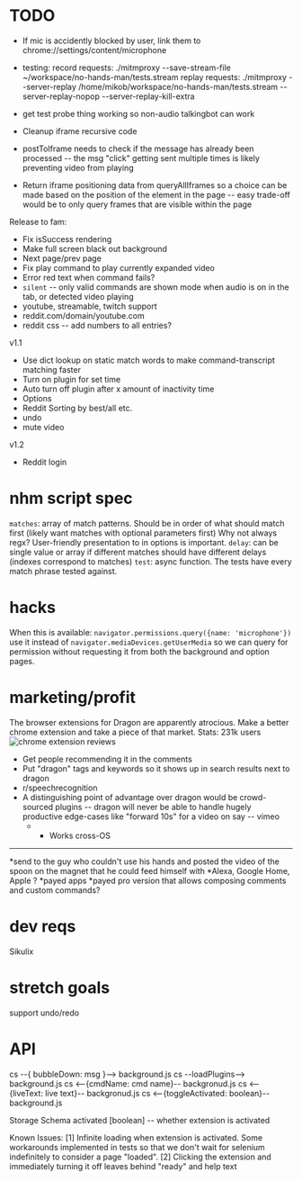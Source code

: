 TODO
===
* If mic is accidently blocked by user, link them to chrome://settings/content/microphone
* testing:
    record requests: ./mitmproxy --save-stream-file ~/workspace/no-hands-man/tests.stream
    replay requests: ./mitmproxy --server-replay /home/mikob/workspace/no-hands-man/tests.stream --server-replay-nopop --server-replay-kill-extra

* get test probe thing working so non-audio talkingbot can work
* Cleanup iframe recursive code
* postToIframe needs to check if the message has already been processed -- the msg "click" getting sent multiple times is likely preventing video from playing
* Return iframe positioning data from queryAllIframes so a choice can be made based on the position of the element in the page -- easy trade-off would be to only query frames that are visible within the page

Release to fam:
* Fix isSuccess rendering
* Make full screen black out background
* Next page/prev page
* Fix play command to play currently expanded video
* Error red text when command fails?
* `silent` -- only valid commands are shown mode when audio is on in the tab, or detected video playing
* youtube, streamable, twitch support
* reddit.com/domain/youtube.com
* reddit css -- add numbers to all entries?

v1.1
* Use dict lookup on static match words to make command-transcript matching faster
* Turn on plugin for set time
* Auto turn off plugin after x amount of inactivity time
* Options
* Reddit Sorting by best/all etc.
* undo
* mute video

v1.2
* Reddit login


nhm script spec
===
`matches`: array of match patterns.
	Should be in order of what should match first (likely want matches with optional parameters first)
 Why not always regx? User-friendly presentation to in options is important.
`delay`: can be single value or array if different matches should have different delays (indexes correspond to matches)
`test`: async function. The tests have every match phrase tested against.

hacks
===
When this is available: `navigator.permissions.query({name: 'microphone'})` use it instead of
`navigator.mediaDevices.getUserMedia` so we can query for permission without requesting it
from both the background and option pages.

marketing/profit
===
The browser extensions for Dragon are apparently atrocious. Make a better chrome extension and take a piece of that market.
Stats: 231k users
![chrome extension reviews](./res/dragon-chrome-ext-reviews.png)

  * Get people recommending it in the comments
  * Put "dragon" tags and keywords so it shows up in search results next to dragon
  * r/speechrecognition
  * A distinguishing point of advantage over dragon would be crowd-sourced plugins -- dragon will never be able to handle hugely productive edge-cases like "forward 10s" for a video on say -- vimeo
    * + Works cross-OS

---
*send to the guy who couldn't use his hands and posted the video of the spoon on the magnet that he could feed himself with
*Alexa, Google Home, Apple ?
*payed apps
*payed pro version that allows composing comments and custom commands?

dev reqs
===
Sikulix

stretch goals
===
support undo/redo

API
===
cs --{ bubbleDown: msg }-->  background.js
cs --loadPlugins--> background.js
cs <--{cmdName: cmd name}-- backgronud.js
cs <--{liveText: live text}-- backgronud.js
cs <--{toggleActivated: boolean}-- background.js

Storage Schema
activated [boolean] -- whether extension is activated


Known Issues:
[1] Infinite loading when extension is activated. Some workarounds implemented in tests so that
    we don't wait for selenium indefinitely to consider a page "loaded".
[2] Clicking the extension and immediately turning it off leaves behind "ready" and help text
